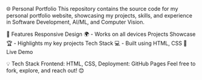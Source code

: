 🌐 Personal Portfolio
This repository contains the source code for my personal portfolio website, showcasing my projects, skills, and experience in Software Development, AI/ML, and Computer Vision.

🚀 Features
Responsive Design 🌍 - Works on all devices
Projects Showcase 🏆 - Highlights my key projects
Tech Stack 💻 - Built using HTML, CSS
🔗 Live Demo

💡 Tech Stack
Frontend: HTML, CSS,
Deployment: GitHub Pages 
Feel free to fork, explore, and reach out! 😊
